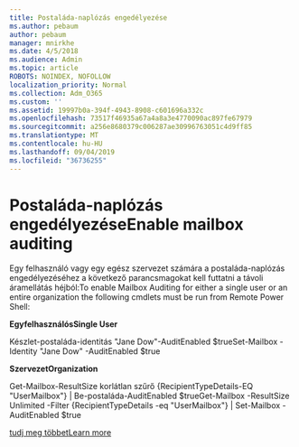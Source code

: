 ```yaml
---
title: Postaláda-naplózás engedélyezése
ms.author: pebaum
author: pebaum
manager: mnirkhe
ms.date: 4/5/2018
ms.audience: Admin
ms.topic: article
ROBOTS: NOINDEX, NOFOLLOW
localization_priority: Normal
ms.collection: Adm_O365
ms.custom: ''
ms.assetid: 19997b0a-394f-4943-8908-c601696a332c
ms.openlocfilehash: 73517f46935a67a4a8a3e4770090ac897fe67979
ms.sourcegitcommit: a256e8680379c006287ae30996763051c4d9ff85
ms.translationtype: MT
ms.contentlocale: hu-HU
ms.lasthandoff: 09/04/2019
ms.locfileid: "36736255"
---
```

# <a name="enable-mailbox-auditing"></a><span data-ttu-id="30110-102">Postaláda-naplózás engedélyezése</span><span class="sxs-lookup"><span data-stu-id="30110-102">Enable mailbox auditing</span></span>

<span data-ttu-id="30110-103">Egy felhasználó vagy egy egész szervezet számára a postaláda-naplózás engedélyezéséhez a következő parancsmagokat kell futtatni a távoli áramellátás héjból:</span><span class="sxs-lookup"><span data-stu-id="30110-103">To enable Mailbox Auditing for either a single user or an entire organization the following cmdlets must be run from Remote Power Shell:</span></span>
  
 <span data-ttu-id="30110-104">**Egyfelhasználós**</span><span class="sxs-lookup"><span data-stu-id="30110-104">**Single User**</span></span>
  
<span data-ttu-id="30110-105">Készlet-postaláda-identitás "Jane Dow"-AuditEnabled $true</span><span class="sxs-lookup"><span data-stu-id="30110-105">Set-Mailbox -Identity "Jane Dow" -AuditEnabled $true</span></span>
  
 <span data-ttu-id="30110-106">**Szervezet**</span><span class="sxs-lookup"><span data-stu-id="30110-106">**Organization**</span></span>
  
<span data-ttu-id="30110-107">Get-Mailbox-ResultSize korlátlan szűrő {RecipientTypeDetails-EQ "UserMailbox"} | Be-postaláda-AuditEnabled $true</span><span class="sxs-lookup"><span data-stu-id="30110-107">Get-Mailbox -ResultSize Unlimited -Filter {RecipientTypeDetails -eq "UserMailbox"} | Set-Mailbox -AuditEnabled $true</span></span>
  
[<span data-ttu-id="30110-108">tudj meg többet</span><span class="sxs-lookup"><span data-stu-id="30110-108">Learn more</span></span>](https://docs.microsoft.com/office365/securitycompliance/enable-mailbox-auditing)
  

